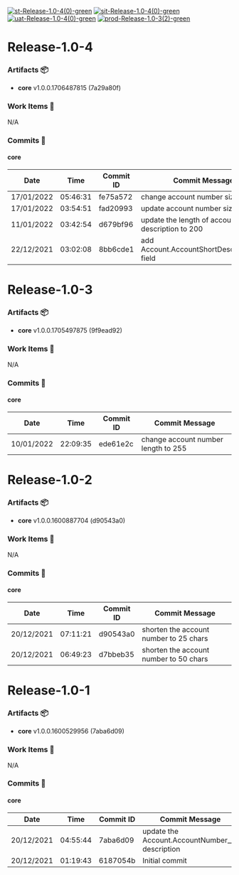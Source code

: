 [![st-Release-1.0-4(0)-green](https://img.shields.io/static/v1?label=st&message=Release-1.0-4(0)&color=green)](#4401ad9b02b8fb28a28c7893dfb17fa29b7e217c) [![sit-Release-1.0-4(0)-green](https://img.shields.io/static/v1?label=sit&message=Release-1.0-4(0)&color=green)](#4401ad9b02b8fb28a28c7893dfb17fa29b7e217c) [![uat-Release-1.0-4(0)-green](https://img.shields.io/static/v1?label=uat&message=Release-1.0-4(0)&color=green)](#4401ad9b02b8fb28a28c7893dfb17fa29b7e217c) [![prod-Release-1.0-3(2)-green](https://img.shields.io/static/v1?label=prod&message=Release-1.0-3(2)&color=green)](#aa65d11c01d7be366a5b5a480bfa8293ab70a103) 
<a id=4401ad9b02b8fb28a28c7893dfb17fa29b7e217c></a>
# Release-1.0-4
### Artifacts :package:
- **core**     v1.0.0.1706487815 (7a29a80f)

### Work Items :gem:
N/A

### Commits :book:

#### core
| Date       | Time     | Commit ID | Commit Message                                        |
| ---------- | -------- | --------- | ----------------------------------------------------- |
| 17/01/2022 | 05:46:31 | fe75a572  | change account number size 155                        |
| 17/01/2022 | 03:54:51 | fad20993  | update account number size to 180                     |
| 11/01/2022 | 03:42:54 | d679bf96  | update the length of account short description to 200 |
| 22/12/2021 | 03:02:08 | 8bb6cde1  | add Account.AccountShortDescription__c field          |

<a id=aa65d11c01d7be366a5b5a480bfa8293ab70a103></a>
# Release-1.0-3
### Artifacts :package:
- **core**     v1.0.0.1705497875 (9f9ead92)

### Work Items :gem:
N/A

### Commits :book:

#### core
| Date       | Time     | Commit ID | Commit Message                      |
| ---------- | -------- | --------- | ----------------------------------- |
| 10/01/2022 | 22:09:35 | ede61e2c  | change account number length to 255 |

<a id=a65e8d3ea5cdfc22c0eb90c2af28db586eb2ecef></a>
# Release-1.0-2
### Artifacts :package:
- **core**     v1.0.0.1600887704 (d90543a0)

### Work Items :gem:
N/A

### Commits :book:

#### core
| Date       | Time     | Commit ID | Commit Message                         |
| ---------- | -------- | --------- | -------------------------------------- |
| 20/12/2021 | 07:11:21 | d90543a0  | shorten the account number to 25 chars |
| 20/12/2021 | 06:49:23 | d7bbeb35  | shorten the account number to 50 chars |

<a id=6a3fbf10aad95c34d5d9646676d5042c90d15731></a>
# Release-1.0-1
### Artifacts :package:
- **core**     v1.0.0.1600529956 (7aba6d09)

### Work Items :gem:
N/A

### Commits :book:

#### core
| Date       | Time     | Commit ID | Commit Message                                  |
| ---------- | -------- | --------- | ----------------------------------------------- |
| 20/12/2021 | 04:55:44 | 7aba6d09  | update the Account.AccountNumber__c description |
| 20/12/2021 | 01:19:43 | 6187054b  | Initial commit                                  |
